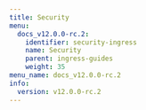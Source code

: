 ```yaml
---
title: Security
menu:
  docs_v12.0.0-rc.2:
    identifier: security-ingress
    name: Security
    parent: ingress-guides
    weight: 35
menu_name: docs_v12.0.0-rc.2
info:
  version: v12.0.0-rc.2
---
```


